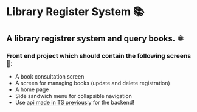 # Library Register System 📚
## A library registrer system and query books. ⚛️


### Front end project which should contain the following screens 📲:

- A book consultation screen
- A screen for managing books (update and delete registration)
- A home page
- Side sandwich menu for collapsible navigation
- Use [api made in TS previously](https://github.com/Vinicius-AndradeM/Library-API-v2) for the backend! 
